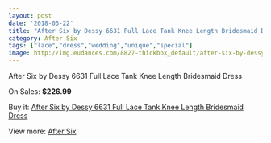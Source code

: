 ```yaml
---
layout: post
date: '2018-03-22'
title: "After Six by Dessy 6631 Full Lace Tank Knee Length Bridesmaid Dress"
category: After Six
tags: ["lace","dress","wedding","unique","special"]
image: http://img.eudances.com/8827-thickbox_default/after-six-by-dessy-6631-full-lace-tank-knee-length-bridesmaid-dress.jpg
---
```

After Six by Dessy 6631 Full Lace Tank Knee Length Bridesmaid Dress

On Sales: **$226.99**
<a href="https://www.eudances.com/en/after-six/2977-after-six-by-dessy-6631-full-lace-tank-knee-length-bridesmaid-dress.html"><amp-img layout="responsive" width="600" height="600" src="//img.eudances.com/8827-thickbox_default/after-six-by-dessy-6631-full-lace-tank-knee-length-bridesmaid-dress.jpg" alt="After Six by Dessy 6631 Full Lace Tank Knee Length Bridesmaid Dress 0" /></a>
<a href="https://www.eudances.com/en/after-six/2977-after-six-by-dessy-6631-full-lace-tank-knee-length-bridesmaid-dress.html"><amp-img layout="responsive" width="600" height="600" src="//img.eudances.com/8830-thickbox_default/after-six-by-dessy-6631-full-lace-tank-knee-length-bridesmaid-dress.jpg" alt="After Six by Dessy 6631 Full Lace Tank Knee Length Bridesmaid Dress 1" /></a>
<a href="https://www.eudances.com/en/after-six/2977-after-six-by-dessy-6631-full-lace-tank-knee-length-bridesmaid-dress.html"><amp-img layout="responsive" width="600" height="600" src="//img.eudances.com/8829-thickbox_default/after-six-by-dessy-6631-full-lace-tank-knee-length-bridesmaid-dress.jpg" alt="After Six by Dessy 6631 Full Lace Tank Knee Length Bridesmaid Dress 2" /></a>
<a href="https://www.eudances.com/en/after-six/2977-after-six-by-dessy-6631-full-lace-tank-knee-length-bridesmaid-dress.html"><amp-img layout="responsive" width="600" height="600" src="//img.eudances.com/8828-thickbox_default/after-six-by-dessy-6631-full-lace-tank-knee-length-bridesmaid-dress.jpg" alt="After Six by Dessy 6631 Full Lace Tank Knee Length Bridesmaid Dress 3" /></a>

Buy it: [After Six by Dessy 6631 Full Lace Tank Knee Length Bridesmaid Dress](https://www.eudances.com/en/after-six/2977-after-six-by-dessy-6631-full-lace-tank-knee-length-bridesmaid-dress.html "After Six by Dessy 6631 Full Lace Tank Knee Length Bridesmaid Dress")

View more: [After Six](https://www.eudances.com/en/50-after-six "After Six")